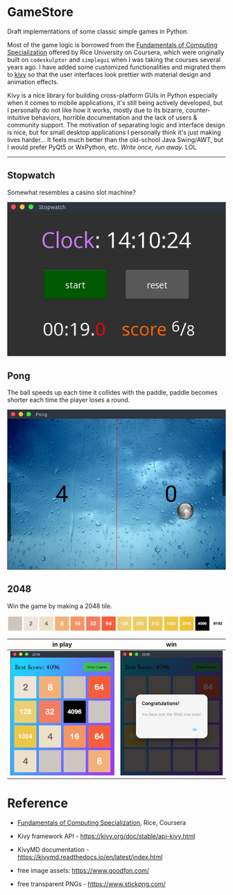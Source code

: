 # GameStore

Draft implementations of some classic simple games in Python.

Most of the game logic is borrowed from the [Fundamentals of Computing Specialization](https://www.coursera.org/specializations/computer-fundamentals) offered by Rice University on Coursera, which were originally built on `codeskulptor` and `simplegui` when I was taking the courses several years ago. I have added some customized functionalities and migrated them to [kivy](https://kivy.org/#home) so that the user interfaces look prettier with material design and animation effects.

Kivy is a nice library for building cross-platform GUIs in Python especially when it comes to mobile applications, it's still being actively developed, but I personally do not like how it works, mostly due to its bizarre, counter-intuitive behaviors, horrible documentation and the lack of users & community support. The motivation of separating logic and interface design is nice, but for small desktop applications I personally think it's just making lives harder... It feels much better than the old-school Java Swing/AWT, but I would prefer PyQt5 or WxPython, etc. _Write once, run away._ LOL

---

## Stopwatch

Somewhat resembles a casino slot machine?

<p align="center">
  <img src="assets/stopwatch_play.png">
</p>



## Pong

The ball speeds up each time it collides with the paddle, paddle becomes shorter each time the player loses a round.

<p align="center">
  <img src="assets/pong_play.png">
</p>



## 2048

Win the game by making a 2048 tile.

![img](assets/2048.png)

in play                   | win
:------------------------:|:------------------------:
![](assets/2048_play.png) | ![](assets/2048_win.png)


















# Reference

- [Fundamentals of Computing Specialization](https://www.coursera.org/specializations/computer-fundamentals), Rice, Coursera

- Kivy framework API - https://kivy.org/doc/stable/api-kivy.html

- KivyMD documentation - https://kivymd.readthedocs.io/en/latest/index.html

- free image assets: https://www.goodfon.com/

- free transparent PNGs - https://www.stickpng.com/


